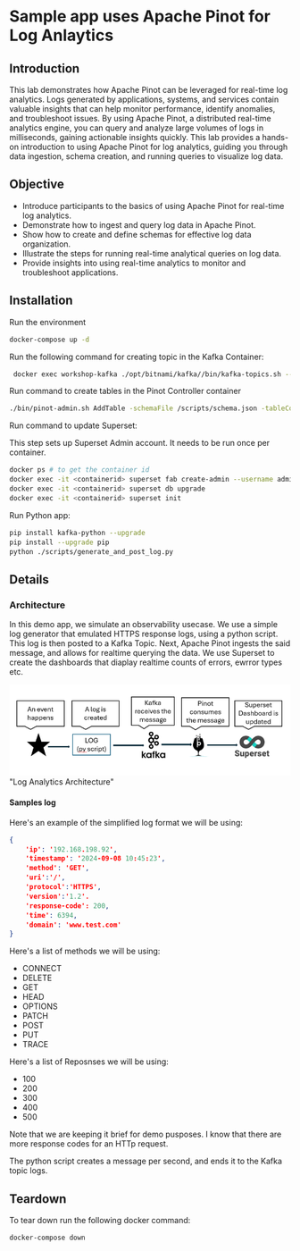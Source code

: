 # Sample app uses Apache Pinot for Log Anlaytics

## Introduction

This lab demonstrates how Apache Pinot can be leveraged for real-time log analytics. Logs generated by applications, systems, and services contain valuable insights that can help monitor performance, identify anomalies, and troubleshoot issues. By using Apache Pinot, a distributed real-time analytics engine, you can query and analyze large volumes of logs in milliseconds, gaining actionable insights quickly. This lab provides a hands-on introduction to using Apache Pinot for log analytics, guiding you through data ingestion, schema creation, and running queries to visualize log data.

## Objective

- Introduce participants to the basics of using Apache Pinot for real-time log analytics.
- Demonstrate how to ingest and query log data in Apache Pinot.
- Show how to create and define schemas for effective log data organization.
- Illustrate the steps for running real-time analytical queries on log data.
- Provide insights into using real-time analytics to monitor and troubleshoot applications.

## Installation

Run the environment

```sh
docker-compose up -d
```

Run the following command for creating topic in the Kafka Container:

```sh
 docker exec workshop-kafka ./opt/bitnami/kafka//bin/kafka-topics.sh --create --bootstrap-server localhost:9092 --replication-factor 1 --partitions 1 --topic logs
 ```

 Run command to create tables in the Pinot Controller container

```sh
./bin/pinot-admin.sh AddTable -schemaFile /scripts/schema.json -tableConfigFile /scripts/table.json -controllerHost pinot-controller -exec
```

 Run command to update Superset:

 This step sets up Superset Admin account.  It needs to be run once per container.

```sh
docker ps # to get the container id
docker exec -it <containerid> superset fab create-admin --username admin --firstname Superset --lastname Admin --email admin@superset.com --password admin
docker exec -it <containerid> superset db upgrade
docker exec -it <containerid> superset init
```

Run Python app:

```sh
pip install kafka-python --upgrade
pip install --upgrade pip
python ./scripts/generate_and_post_log.py
```

## Details

### Architecture

In this demo app, we simulate an observability usecase.  We use a simple log generator that emulated HTTPS response logs, using a python script. This log is then posted to a Kafka Topic. Next, Apache Pinot ingests the said message, and allows for realtime querying the data. We use Superset to create the dashboards that diaplay realtime counts of errors, ewrror types etc.

![Log Analytics Architecture](/images/LogAnalyticsArchitecture.png) "Log Analytics Architecture"

#### Samples log

Here's an example of the simplified log format we will be using:

``` json
{
    'ip': '192.168.198.92',
    'timestamp': '2024-09-08 10:45:23',
    'method': 'GET',
    'uri':'/',
    'protocol':'HTTPS',
    'version':'1.2'.
    'response-code': 200,
    'time': 6394,
    'domain': 'www.test.com'
}
```

Here's a list of methods we will be using:

- CONNECT
- DELETE
- GET
- HEAD
- OPTIONS
- PATCH
- POST
- PUT
- TRACE

Here's a list of Reposnses we will be using:

- 100
- 200
- 300
- 400
- 500

Note that we are keeping it brief for demo pusposes.  I know that there are more response codes for an HTTp request.

The python script creates a message per second, and ends it to the Kafka topic logs. 

## Teardown

To tear down run the following docker command:

``` docker
docker-compose down
```
